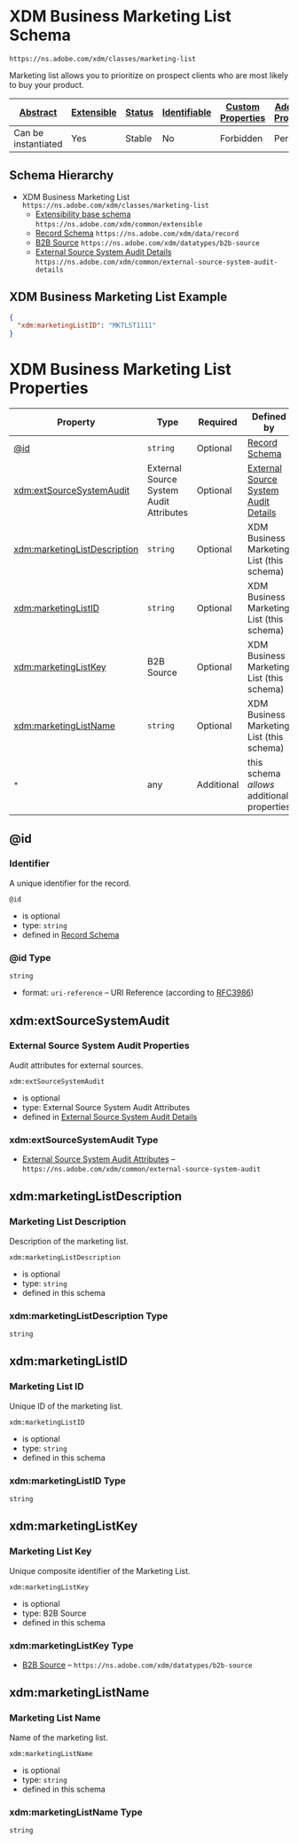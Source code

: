 
# XDM Business Marketing List Schema

```
https://ns.adobe.com/xdm/classes/marketing-list
```

Marketing list allows you to prioritize on prospect clients who are most likely to buy your product.

| [Abstract](../../../abstract.md) | [Extensible](../../../extensions.md) | [Status](../../../status.md) | [Identifiable](../../../id.md) | [Custom Properties](../../../extensions.md) | [Additional Properties](../../../extensions.md) | Defined In |
|----------------------------------|--------------------------------------|------------------------------|--------------------------------|---------------------------------------------|-------------------------------------------------|------------|
| Can be instantiated | Yes | Stable | No | Forbidden | Permitted | [classes/b2b/marketing-list.schema.json](classes/b2b/marketing-list.schema.json) |
## Schema Hierarchy

* XDM Business Marketing List `https://ns.adobe.com/xdm/classes/marketing-list`
  * [Extensibility base schema](../../datatypes/extensible.schema.md) `https://ns.adobe.com/xdm/common/extensible`
  * [Record Schema](../../behaviors/record.schema.md) `https://ns.adobe.com/xdm/data/record`
  * [B2B Source](../../datatypes/b2b/b2b-source.schema.md) `https://ns.adobe.com/xdm/datatypes/b2b-source`
  * [External Source System Audit Details](../../fieldgroups/shared/external-source-system-audit-details.schema.md) `https://ns.adobe.com/xdm/common/external-source-system-audit-details`


## XDM Business Marketing List Example
```json
{
  "xdm:marketingListID": "MKTLST1111"
}
```

# XDM Business Marketing List Properties

| Property | Type | Required | Defined by |
|----------|------|----------|------------|
| [@id](#id) | `string` | Optional | [Record Schema](../../behaviors/record.schema.md#id) |
| [xdm:extSourceSystemAudit](#xdmextsourcesystemaudit) | External Source System Audit Attributes | Optional | [External Source System Audit Details](../../fieldgroups/shared/external-source-system-audit-details.schema.md#xdmextsourcesystemaudit) |
| [xdm:marketingListDescription](#xdmmarketinglistdescription) | `string` | Optional | XDM Business Marketing List (this schema) |
| [xdm:marketingListID](#xdmmarketinglistid) | `string` | Optional | XDM Business Marketing List (this schema) |
| [xdm:marketingListKey](#xdmmarketinglistkey) | B2B Source | Optional | XDM Business Marketing List (this schema) |
| [xdm:marketingListName](#xdmmarketinglistname) | `string` | Optional | XDM Business Marketing List (this schema) |
| `*` | any | Additional | this schema *allows* additional properties |

## @id
### Identifier

A unique identifier for the record.

`@id`
* is optional
* type: `string`
* defined in [Record Schema](../../behaviors/record.schema.md#id)

### @id Type


`string`
* format: `uri-reference` – URI Reference (according to [RFC3986](https://tools.ietf.org/html/rfc3986))






## xdm:extSourceSystemAudit
### External Source System Audit Properties

Audit attributes for external sources.

`xdm:extSourceSystemAudit`
* is optional
* type: External Source System Audit Attributes
* defined in [External Source System Audit Details](../../fieldgroups/shared/external-source-system-audit-details.schema.md#xdmextsourcesystemaudit)

### xdm:extSourceSystemAudit Type


* [External Source System Audit Attributes](../../datatypes/auditing/external-source-system-audit.schema.md) – `https://ns.adobe.com/xdm/common/external-source-system-audit`





## xdm:marketingListDescription
### Marketing List Description

Description of the marketing list.

`xdm:marketingListDescription`
* is optional
* type: `string`
* defined in this schema

### xdm:marketingListDescription Type


`string`






## xdm:marketingListID
### Marketing List ID

Unique ID of the marketing list.

`xdm:marketingListID`
* is optional
* type: `string`
* defined in this schema

### xdm:marketingListID Type


`string`






## xdm:marketingListKey
### Marketing List Key

Unique composite identifier of the Marketing List.

`xdm:marketingListKey`
* is optional
* type: B2B Source
* defined in this schema

### xdm:marketingListKey Type


* [B2B Source](../../datatypes/b2b/b2b-source.schema.md) – `https://ns.adobe.com/xdm/datatypes/b2b-source`





## xdm:marketingListName
### Marketing List Name

Name of the marketing list.

`xdm:marketingListName`
* is optional
* type: `string`
* defined in this schema

### xdm:marketingListName Type


`string`





